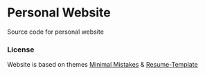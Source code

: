 # Personal Website
Source code for personal website

### License
Website is based on themes [Minimal Mistakes](https://mademistakes.com/work/minimal-mistakes-jekyll-theme/) & [Resume-Template](https://github.com/jglovier/resume-template)